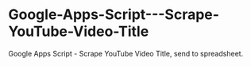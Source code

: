 # Google-Apps-Script---Scrape-YouTube-Video-Title
Google Apps Script - Scrape YouTube Video Title, send to spreadsheet.
